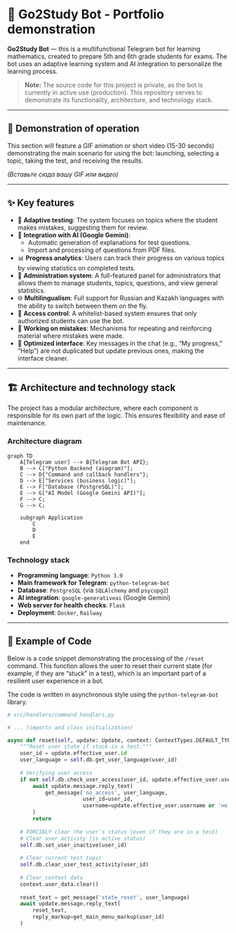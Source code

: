 # 🤖 Go2Study Bot - Portfolio demonstration

**Go2Study Bot** — this is a multifunctional Telegram bot for learning mathematics, created to prepare 5th and 6th grade students for exams. The bot uses an adaptive learning system and AI integration to personalize the learning process.

> **Note:** The source code for this project is private, as the bot is currently in active use (production). This repository serves to demonstrate its functionality, architecture, and technology stack.

---

## 🎥 Demonstration of operation

This section will feature a GIF animation or short video (15-30 seconds) demonstrating the main scenario for using the bot: launching, selecting a topic, taking the test, and receiving the results.

*(Вставьте сюда вашу GIF или видео)*

---

## ✨ Key features

-   🎯 **Adaptive testing**: The system focuses on topics where the student makes mistakes, suggesting them for review.
-   🤖 **Integration with AI (Google Gemini)**: 
    -   Automatic generation of explanations for test questions.
    -   Import and processing of questions from PDF files.
-   📊 **Progress analytics**: Users can track their progress on various topics by viewing statistics on completed tests.
-   👥 **Administration system**: A full-featured panel for administrators that allows them to manage students, topics, questions, and view general statistics.
-   🌐 **Multilingualism**: Full support for Russian and Kazakh languages with the ability to switch between them on the fly.
-   🔐 **Access control**: A whitelist-based system ensures that only authorized students can use the bot.
-   🔄 **Working on mistakes**: Mechanisms for repeating and reinforcing material where mistakes were made.
-   💬 **Optimized interface**: Key messages in the chat (e.g., “My progress,” “Help”) are not duplicated but update previous ones, making the interface cleaner.

---

## 🏗️ Architecture and technology stack

The project has a modular architecture, where each component is responsible for its own part of the logic. This ensures flexibility and ease of maintenance.

### Architecture diagram

```mermaid
graph TD
    A[Telegram user] --> B{Telegram Bot API};
    B --> C["Python Backend (aiogram)"];
    C --> D{"Command and callback handlers"};
    D --> E["Services (business logic)"];
    E --> F["Database (PostgreSQL)"];
    E --> G["AI Model (Google Gemini API)"];
    F --> C;
    G --> C;

    subgraph Application
        C
        D
        E
    end
```

### Technology stack

-   **Programming language**: `Python 3.9`
-   **Main framework for Telegram**: `python-telegram-bot`
-   **Database**: `PostgreSQL` (via `SQLAlchemy` and `psycopg2`)
-   **AI integration**: `google-generativeai` (Google Gemini)
-   **Web server for health checks**: `Flask`
-   **Deployment**: `Docker`, `Railway`

---

## 📄 Example of Code

Below is a code snippet demonstrating the processing of the `/reset` command. This function allows the user to reset their current state (for example, if they are “stuck” in a test), which is an important part of a resilient user experience in a bot.

The code is written in asynchronous style using the `python-telegram-bot` library.

```python
# src/handlers/command_handlers.py

# ... (imports and class initialization)

async def reset(self, update: Update, context: ContextTypes.DEFAULT_TYPE) -> None:
    """Reset user state if stuck in a test."""
    user_id = update.effective_user.id
    user_language = self.db.get_user_language(user_id)
    
    # Verifying user access
    if not self.db.check_user_access(user_id, update.effective_user.username):
        await update.message.reply_text(
            get_message('no_access', user_language, 
                        user_id=user_id, 
                        username=update.effective_user.username or 'не указан')
        )
        return
    
    # FORCIBLY clear the user's status (even if they are in a test)
    # Clear user activity (is_active status)
    self.db.set_user_inactive(user_id)
    
    # Clear current test topic
    self.db.clear_user_test_activity(user_id)
    
    # Clear context data
    context.user_data.clear()
    
    reset_text = get_message('state_reset', user_language)
    await update.message.reply_text(
        reset_text,
        reply_markup=get_main_menu_markup(user_id)
    )

```

